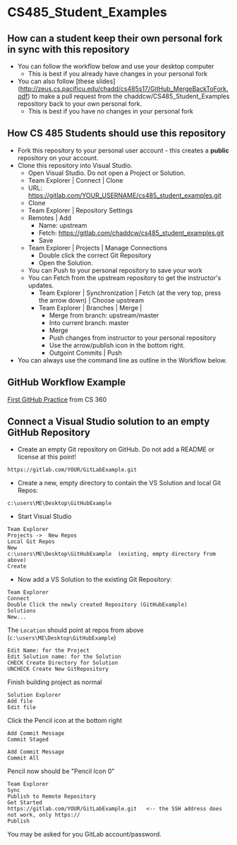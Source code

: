 # CS485_Student_Examples

## How can a student keep their own personal fork in sync with this repository ##
* You can follow the workflow below and use your desktop computer
  * This is best if you already have changes in your personal fork
* You can also follow [these slides] (http://zeus.cs.pacificu.edu/chadd/cs485s17/GitHub_MergeBackToFork.pdf) to make a pull request from the chaddcw/CS485_Student_Examples repository back to your own personal fork.
  * This is best if you have no changes in your personal fork

## How CS 485 Students should use this repository ##

* Fork this repository to your personal user account - this creates a **public** repository on your account.
* Clone this repository into Visual Studio. 
  * Open Visual Studio. Do not open a Project or Solution.
  * Team Explorer | Connect | Clone
  * URL: https://gitlab.com/YOUR_USERNAME/cs485_student_examples.git
  * Clone
  * Team Explorer | Repository Settings
  * Remotes | Add
    * Name: upstream
    * Fetch: https://gitlab.com/chaddcw/cs485_student_examples.git
    * Save
  * Team Explorer | Projects | Manage Connections 
    * Double click the correct Git Repository
    * Open the Solution.
  * You can Push to your personal repository to save your work
  * You can Fetch from the upstream repository to get the instructor's updates.
    * Team Explorer | Synchronization | Fetch (at the very top, press the arrow down) | Choose upstream
    * Team Explorer | Branches | Merge |
      * Merge from branch: upstream/master
      * Into current branch: master
      * Merge
      * Push changes from instructor to your personal repository
      * Use the arrow/publish icon in the bottom right.
      * Outgoint Commits | Push
* You can always use the command line as outline in the Workflow below.
  

## GitHub Workflow Example ##

[First GitHub Practice](https://github.com/chaddcw/FirstGitPractice) from CS 360

## Connect a Visual Studio solution to an empty GitHub Repository

* Create an empty Git repository on GitHub.  Do not add a README or license at this point!
```
https://gitlab.com/YOUR/GitLabExample.git
```

* Create a new, empty directory to contain the VS Solution and local Git Repos:
```
c:\users\ME\Desktop\GitHubExample
```
* Start Visual Studio
```
Team Explorer
Projects ->  New Repos
Local Git Repos
New
c:\users\ME\Desktop\GitHubExample  (existing, empty directory from above)
Create
```
* Now add a VS Solution to the existing Git Repository:

```
Team Explorer
Connect
Double Click the newly created Repository (GitHubExample)
Solutions
New...
```

The ```Location``` should point at repos from above (```c:\users\ME\Desktop\GitHubExample```)

```
Edit Name: for the Project
Edit Solution name: for the Solution
CHECK Create Directory for Solution
UNCHECK Create New GitRepository
```
Finish building project as normal

```
Solution Explorer
Add file 
Edit file
```

Click the Pencil icon at the bottom right
```
Add Commit Message
Commit Staged
```
```
Add Commit Message
Commit All
```
Pencil now should be "Pencil Icon 0"

```
Team Explorer
Sync
Publish to Remote Repository
Get Started
https://gitlab.com/YOUR/GitLabExample.git   <-- the SSH address does not work, only https://
Publish
```

You may be asked for you GitLab account/password.
